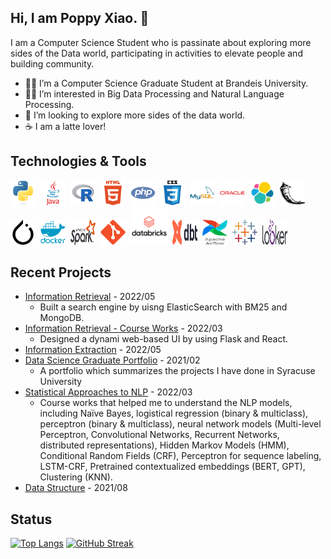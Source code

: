 ## Hi, I am Poppy Xiao. 👋
I am a Computer Science Student who is passinate about exploring more sides of the Data world, participating in activities to elevate people and building community.
- 👩‍💻 I’m a Computer Science Graduate Student at Brandeis University.
- 🙋‍♀️ I’m interested in Big Data Processing and Natural Language Processing.
- 💞️ I’m looking to explore more sides of the data world.
- :coffee: I am a latte lover!

## Technologies & Tools
<div>
  <img src="https://github.com/xwanyue0221/Self-Learning/blob/main/icons/python.svg" title="Python" alt="Python" width="40" height="40"/>&nbsp;
  <img src="https://github.com/xwanyue0221/Self-Learning/blob/main/icons/java.svg" title="Java" alt="Java" width="40" height="40"/>&nbsp;
  <img src="https://github.com/xwanyue0221/Self-Learning/blob/main/icons/r.svg"  title="R" alt="R" width="40" height="40"/>&nbsp;
  <img src="https://github.com/xwanyue0221/Self-Learning/blob/main/icons/html.svg"  title="HTML" alt="HTML" width="40" height="40"/>&nbsp;
  <img src="https://github.com/xwanyue0221/Self-Learning/blob/main/icons/php.svg"  title="PHP" alt="PHP" width="40" height="40"/>&nbsp;
  <img src="https://github.com/xwanyue0221/Self-Learning/blob/main/icons/css.svg"  title="CSS" alt="CSS" width="40" height="40"/>&nbsp;
  <img src="https://github.com/xwanyue0221/Self-Learning/blob/main/icons/mysql.svg"  title="MySQL" alt="MySQL" width="40" height="40"/>&nbsp;
  <img src="https://github.com/xwanyue0221/Self-Learning/blob/main/icons/oracle.svg" title="Oracle" alt="Oracle" width="40" height="40"/>&nbsp;
  <img src="https://github.com/xwanyue0221/Self-Learning/blob/main/icons/elastic.svg" title="Elastic" alt="Elastic" width="40" height="40"/>&nbsp;
  <img src="https://github.com/xwanyue0221/Self-Learning/blob/main/icons/flask.svg" title="Flask" **alt="Flask" width="40" height="40"/>&nbsp;
  <img src="https://github.com/xwanyue0221/Self-Learning/blob/main/icons/pytorch.svg" title="Pytorch" **alt="Pytorch" width="40" height="40"/>&nbsp;
  <img src="https://github.com/xwanyue0221/Self-Learning/blob/main/icons/docker.svg" title="Docker" **alt="Docker" width="40" height="40"/>&nbsp;
  <img src="https://github.com/xwanyue0221/Self-Learning/blob/main/icons/spark.svg" title="Spark" **alt="Spark" width="40" height="40"/>&nbsp;
  <img src="https://github.com/xwanyue0221/Self-Learning/blob/main/icons/git.svg" title="Git" **alt="Git" width="40" height="40"/>&nbsp;
  <img src="https://github.com/xwanyue0221/Self-Learning/blob/main/icons/databricks.svg"  title="Databricks" alt="Databricks" width="60" height="60"/>&nbsp;
  <img src="https://github.com/xwanyue0221/Self-Learning/blob/main/icons/dbt.svg" title="DBT" **alt="DBT" width="40" height="40"/>&nbsp;
  <img src="https://github.com/xwanyue0221/Self-Learning/blob/main/icons/airflow.svg" title="Airflow" **alt="Airflow" width="40" height="40"/>&nbsp;
  <img src="https://github.com/xwanyue0221/Self-Learning/blob/main/icons/tableau.svg" title="Tableau" **alt="Tableau" width="40" height="40"/>&nbsp;
  <img src="https://github.com/xwanyue0221/Self-Learning/blob/main/icons/looker.svg" title="Looker" **alt="Looker" width="40" height="40"/>&nbsp;
</div>

## Recent Projects
- [Information Retrieval](https://github.com/xwanyue0221/COSI132A_Final_Project) - 2022/05 
  - Built a search engine by uisng ElasticSearch with BM25 and MongoDB.
- [Information Retrieval - Course Works](https://github.com/xwanyue0221/COSI132A-Information-Retrieval) - 2022/03 
  - Designed a dynami web-based UI by using Flask and React.
- [Information Extraction](https://github.com/xwanyue0221/COSI137_Information_Extraction) - 2022/05
- [Data Science Graduate Portfolio](https://github.com/xwanyue0221/Graduate-Portfolio) - 2021/02
  - A portfolio which summarizes the projects I have done in Syracuse University
- [Statistical Approaches to NLP](https://github.com/xwanyue0221/COSI134A_Statistical_Approaches_to_NLP) - 2022/03 
  - Course works that helped me to understand the NLP models, including Naïve Bayes, logistical regression (binary & multiclass), perceptron (binary & multiclass), neural network models (Multi-level Perceptron, Convolutional Networks, Recurrent Networks, distributed representations), Hidden Markov Models (HMM), Conditional Random Fields (CRF), Perceptron for sequence labeling, LSTM-CRF, Pretrained contextualized embeddings (BERT, GPT), Clustering (KNN).
- [Data Structure](https://github.com/xwanyue0221/COSI21A_Data_Structure) - 2021/08 

## Status
[![Top Langs](https://github-readme-stats.vercel.app/api/top-langs/?username=xwanyue0221&hide=html,css,scss&&layout=compact&theme=tokyonight)](https://github.com/anuraghazra/github-readme-stats)
[![GitHub Streak](http://github-readme-streak-stats.herokuapp.com?user=xwanyue0221&theme=tokyonight&background=000000)](https://git.io/streak-stats)

